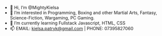 - 👋 Hi, I’m @MightyKielsa
- 👀 I’m interested in Programming, Boxing and other Martial Arts, Fantasy, Science-Fiction, Wargaming, PC Gaming.
- 🌱 I’m currently learning Fullstack Javascript, HTML, CSS
- 📫 EMAIL: kielsa.patryk@gmail.com | PHONE: 07395827060

<!---
MightyKielsa/MightyKielsa is a ✨ special ✨ repository because its `README.md` (this file) appears on your GitHub profile.
You can click the Preview link to take a look at your changes.
--->

